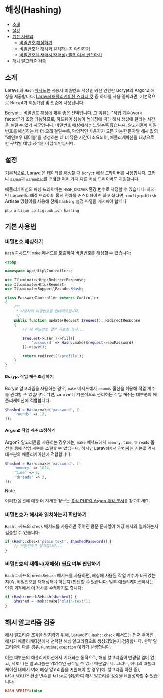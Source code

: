 # 해싱(Hashing)

- [소개](#introduction)
- [설정](#configuration)
- [기본 사용법](#basic-usage)
    - [비밀번호 해싱하기](#hashing-passwords)
    - [비밀번호가 해시와 일치하는지 확인하기](#verifying-that-a-password-matches-a-hash)
    - [비밀번호의 재해시(재해싱) 필요 여부 판단하기](#determining-if-a-password-needs-to-be-rehashed)
- [해시 알고리즘 검증](#hash-algorithm-verification)

<a name="introduction"></a>
## 소개

Laravel의 `Hash` [파사드](/docs/{{version}}/facades)는 사용자 비밀번호 저장을 위한 안전한 Bcrypt와 Argon2 해싱을 제공합니다. [Laravel 애플리케이션 스타터 킷](/docs/{{version}}/starter-kits) 중 하나를 사용 중이라면, 기본적으로 Bcrypt가 회원가입 및 인증에 사용됩니다.

Bcrypt는 비밀번호 해싱에 매우 좋은 선택입니다. 그 이유는 "작업 계수(work factor)"가 조정 가능하므로, 하드웨어 성능이 높아짐에 따라 해시 생성에 걸리는 시간을 늘릴 수 있기 때문입니다. 비밀번호 해싱에서는 느릴수록 좋습니다. 알고리즘이 비밀번호를 해싱하는 데 더 오래 걸릴수록, 악의적인 사용자가 모든 가능한 문자열 해시 값의 "레인보우 테이블"을 생성하는 데 더 많은 시간이 소요되어, 애플리케이션을 대상으로 한 무차별 대입 공격을 어렵게 만듭니다.

<a name="configuration"></a>
## 설정

기본적으로, Laravel은 데이터를 해싱할 때 `bcrypt` 해싱 드라이버를 사용합니다. 그러나 [`argon`](https://en.wikipedia.org/wiki/Argon2)과 [`argon2id`](https://en.wikipedia.org/wiki/Argon2)를 포함한 여러 가지 다른 해싱 드라이버도 지원합니다.

애플리케이션의 해싱 드라이버는 `HASH_DRIVER` 환경 변수로 지정할 수 있습니다. 하지만 Laravel의 해싱 드라이버 옵션 전체를 커스터마이즈 하고 싶다면, `config:publish` Artisan 명령어를 사용해 전체 `hashing` 설정 파일을 게시해야 합니다:

```shell
php artisan config:publish hashing
```

<a name="basic-usage"></a>
## 기본 사용법

<a name="hashing-passwords"></a>
### 비밀번호 해싱하기

`Hash` 파사드의 `make` 메서드를 호출하여 비밀번호를 해싱할 수 있습니다:

```php
<?php

namespace App\Http\Controllers;

use Illuminate\Http\RedirectResponse;
use Illuminate\Http\Request;
use Illuminate\Support\Facades\Hash;

class PasswordController extends Controller
{
    /**
     * 사용자의 비밀번호를 업데이트합니다.
     */
    public function update(Request $request): RedirectResponse
    {
        // 새 비밀번호 길이 유효성 검사...

        $request->user()->fill([
            'password' => Hash::make($request->newPassword)
        ])->save();

        return redirect('/profile');
    }
}
```

<a name="adjusting-the-bcrypt-work-factor"></a>
#### Bcrypt 작업 계수 조정하기

Bcrypt 알고리즘을 사용하는 경우, `make` 메서드에서 `rounds` 옵션을 이용해 작업 계수를 관리할 수 있습니다. 다만, Laravel이 기본적으로 관리하는 작업 계수는 대부분의 애플리케이션에 적합합니다:

```php
$hashed = Hash::make('password', [
    'rounds' => 12,
]);
```

<a name="adjusting-the-argon2-work-factor"></a>
#### Argon2 작업 계수 조정하기

Argon2 알고리즘을 사용하는 경우에는, `make` 메서드에서 `memory`, `time`, `threads` 옵션을 통해 작업 계수를 조절할 수 있습니다. 하지만 Laravel에서 관리하는 기본값 역시 대부분의 애플리케이션에 적합합니다:

```php
$hashed = Hash::make('password', [
    'memory' => 1024,
    'time' => 2,
    'threads' => 2,
]);
```

> [!NOTE]
> 이러한 옵션에 대한 더 자세한 정보는 [공식 PHP의 Argon 해싱 문서](https://secure.php.net/manual/en/function.password-hash.php)를 참고하세요.

<a name="verifying-that-a-password-matches-a-hash"></a>
### 비밀번호가 해시와 일치하는지 확인하기

`Hash` 파사드의 `check` 메서드를 사용하면 주어진 평문 문자열이 해당 해시와 일치하는지 검증할 수 있습니다:

```php
if (Hash::check('plain-text', $hashedPassword)) {
    // 비밀번호가 일치합니다...
}
```

<a name="determining-if-a-password-needs-to-be-rehashed"></a>
### 비밀번호의 재해시(재해싱) 필요 여부 판단하기

`Hash` 파사드의 `needsRehash` 메서드를 사용하면, 해싱에 사용된 작업 계수가 바뀌었는지(즉, 비밀번호를 재해싱해야 하는지) 판단할 수 있습니다. 일부 애플리케이션에서는 인증 과정에서 이 검사를 수행하기도 합니다:

```php
if (Hash::needsRehash($hashed)) {
    $hashed = Hash::make('plain-text');
}
```

<a name="hash-algorithm-verification"></a>
## 해시 알고리즘 검증

해시 알고리즘 조작을 방지하기 위해, Laravel의 `Hash::check` 메서드는 먼저 주어진 해시가 애플리케이션에서 선택한 해싱 알고리즘으로 생성되었는지 검증합니다. 만약 알고리즘이 다를 경우, `RuntimeException` 예외가 발생합니다.

이는 대부분의 애플리케이션에서 기대되는 동작으로, 해싱 알고리즘이 변경될 일이 없고, 서로 다른 알고리즘은 악의적인 공격일 수 있기 때문입니다. 그러나, 하나의 애플리케이션 내에서 여러 해싱 알고리즘을 지원해야 할 경우(예: 알고리즘 이전 중), `HASH_VERIFY` 환경 변수를 `false`로 설정하여 해시 알고리즘 검증을 비활성화할 수 있습니다:

```ini
HASH_VERIFY=false
```
